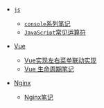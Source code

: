  * <i class="profile-icon vuejs iconfont icon-js"></i>[`js`](notes/js/console-related-note.md)

    - <i class="profile-icon vuejs iconfont icon-js"></i>[`console`系列笔记](notes/js/console/console-related-note.md)
    - [<i class="profile-icon vuejs iconfont icon-note"></i>`JavaScript`常见运算符](notes/js/common-operator/common-operator.md)

* <i class="profile-icon vuejs iconfont icon-vuejs"></i>[Vue](notes/vue/guide.md)
   * <i class="profile-icon iconfont icon-note"></i>[Vue实现左右菜单联动实现](notes/vue/cascade-menu.md)
   * <i class="profile-icon iconfont icon-note"></i>[Vue 生命周期笔记](notes/vue/vue-lifecycle/vue-lifecycle.md)

* <i class="profile-icon vuejs iconfont icon-nginx"></i>[Nginx](notes/nginx/guide.md)

   * <i class="profile-icon iconfont icon-note"></i>[Nginx笔记](notes/nginx/nginx/note.md)

